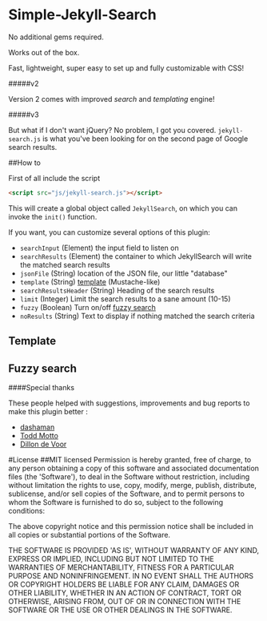Simple-Jekyll-Search
====================

No additional gems required. 

Works out of the box. 

Fast, lightweight, super easy to set up and fully customizable with CSS!

#####v2

Version 2 comes with improved *search* and *templating* engine!

#####v3

But what if I don't want jQuery? No problem, I got you covered. `jekyll-search.js` is what you've been looking for on the second page of Google search results.


##How to 

First of all include the script
```html
<script src="js/jekyll-search.js"></script>
```

This will create a global object called `JekyllSearch`, on which you can invoke the `init()` function.

If you want, you can customize several options of this plugin:

- `searchInput`				(Element) the input field to listen on
- `searchResults`			(Element) the container to which JekyllSearch will write the matched search results 
- `jsonFile`				(String) location of the JSON file, our little "database"
- `template`				(String) <a href="#template">template</a> (Mustache-like)
- `searchResultsHeader`		(String) Heading of the search results
- `limit`					(Integer) Limit the search results to a sane amount (10-15)
- `fuzzy`					(Boolean) Turn on/off <a href="#fuzzysearch">fuzzy search</a>
- `noResults`				(String) Text to display if nothing matched the search criteria

<h2 id="template">Template</h2>
<h2 id="fuzzysearch">Fuzzy search</h2>






####Special thanks

These people helped with suggestions, improvements and bug reports to make this plugin better :

- [dashaman](http://dashaman.com/)
- [Todd Motto](http://toddmotto.com/)
- [Dillon de Voor](http://www.crocodillon.com/)


#License
##MIT licensed
Permission is hereby granted, free of charge, to any person obtaining a copy of this software and associated documentation files (the 'Software'), to deal in the Software without restriction, including without limitation the rights to use, copy, modify, merge, publish, distribute, sublicense, and/or sell copies of the Software, and to permit persons to whom the Software is furnished to do so, subject to the following conditions:

The above copyright notice and this permission notice shall be included in all copies or substantial portions of the Software.

THE SOFTWARE IS PROVIDED 'AS IS', WITHOUT WARRANTY OF ANY KIND, EXPRESS OR IMPLIED, INCLUDING BUT NOT LIMITED TO THE WARRANTIES OF MERCHANTABILITY, FITNESS FOR A PARTICULAR PURPOSE AND NONINFRINGEMENT. IN NO EVENT SHALL THE AUTHORS OR COPYRIGHT HOLDERS BE LIABLE FOR ANY CLAIM, DAMAGES OR OTHER LIABILITY, WHETHER IN AN ACTION OF CONTRACT, TORT OR OTHERWISE, ARISING FROM, OUT OF OR IN CONNECTION WITH THE SOFTWARE OR THE USE OR OTHER DEALINGS IN THE SOFTWARE.

